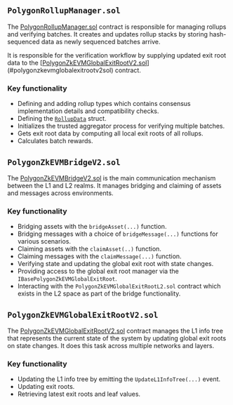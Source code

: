 ## `PolygonRollupManager.sol`

The [PolygonRollupManager.sol](https://github.com/0xPolygonHermez/zkevm-contracts/blob/main/contracts/v2/PolygonRollupManager.sol) contract is responsible for managing rollups and verifying batches. It creates and updates rollup stacks by storing hash-sequenced data as newly sequenced batches arrive.

It is responsible for the verification workflow by supplying updated exit root data to the [[PolygonZkEVMGlobalExitRootV2.sol](https://github.com/0xPolygonHermez/zkevm-contracts/blob/main/contracts/v2/PolygonZkEVMGlobalExitRootV2.sol)](#polygonzkevmglobalexitrootv2sol) contract.

### Key functionality

- Defining and adding rollup types which contains consensus implementation details and compatibility checks.
- Defining the [`RollupData`](https://github.com/0xPolygonHermez/zkevm-contracts/blob/main/contracts/v2/PolygonRollupManager.sol#L70s) struct.
- Initializes the trusted aggregator process for verifying multiple batches.
- Gets exit root data by computing all local exit roots of all rollups.
- Calculates batch rewards.

## `PolygonZkEVMBridgeV2.sol`

The [PolygonZkEVMBridgeV2.sol](https://github.com/0xPolygonHermez/zkevm-contracts/blob/main/contracts/v2/PolygonZkEVMBridgeV2.sol) is the main communication mechanism between the L1 and L2 realms. It manages bridging and claiming of assets and messages across environments.

### Key functionality

- Bridging assets with the `bridgeAsset(...)` function.
- Bridging messages with a choice of `bridgeMessage(...)` functions for various scenarios.
- Claiming assets with the `claimAsset(..)` function.
- Claiming messages with the `claimMessage(...)` function.
- Verifying state and updating the global exit root with state changes.
- Providing access to the global exit root manager via the `IBasePolygonZkEVMGlobalExitRoot`.
- Interacting with the `PolygonZkEVMGlobalExitRootL2.sol` contract which exists in the L2 space as part of the bridge functionality.

## `PolygonZkEVMGlobalExitRootV2.sol`

The [PolygonZkEVMGlobalExitRootV2.sol](https://github.com/0xPolygonHermez/zkevm-contracts/blob/main/contracts/v2/PolygonZkEVMGlobalExitRootV2.sol) contract manages the L1 info tree that represents the current state of the system by updating global exit roots on state changes. It does this task across multiple networks and layers.

### Key functionality

- Updating the L1 info tree by emitting the `UpdateL1InfoTree(...)` event.
- Updating exit roots.
- Retrieving latest exit roots and leaf values.
